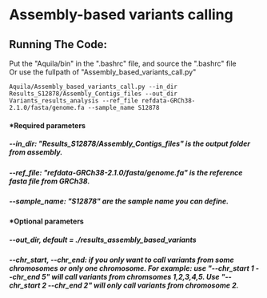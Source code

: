 # Assembly-based variants calling 


## Running The Code:
Put the "Aquila/bin" in the ".bashrc" file, and source the ".bashrc" file <br />
Or use the fullpath of "Assembly_based_variants_call.py"


```
Aquila/Assembly_based_variants_call.py --in_dir Results_S12878/Assembly_Contigs_files --out_dir Variants_results_analysis --ref_file refdata-GRCh38-2.1.0/fasta/genome.fa --sample_name S12878
```
#### *Required parameters
##### --in_dir: "Results_S12878/Assembly_Contigs_files" is the output folder from assembly.

##### --ref_file: "refdata-GRCh38-2.1.0/fasta/genome.fa" is the reference fasta file from GRCh38.

#####  --sample_name: "S12878" are the sample name you can define. 


#### *Optional parameters
#####  --out_dir, default = ./results_assembly_based_variants

##### --chr_start, --chr_end: if you only want to call variants from some chromosomes or only one chromosome. For example: use "--chr_start 1 --chr_end 5"  will call variants from chromsomes 1,2,3,4,5. Use "--chr_start 2 --chr_end 2" will only call variants from chromosome 2. 
 
